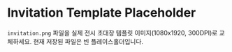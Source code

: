 # Invitation Template Placeholder

`invitation.png` 파일을 실제 전시 초대장 템플릿 이미지(1080x1920, 300DPI)로 교체하세요.
현재 저장된 파일은 빈 플레이스홀더입니다.
